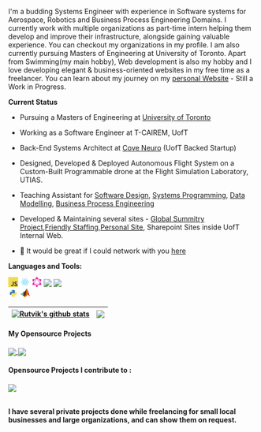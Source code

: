 I'm a budding Systems Engineer with experience in Software systems for Aerospace, Robotics and Business Process Engineering Domains. I currently work with multiple organizations as part-time intern helping them develop and improve their infrastructure, alongside gaining valuable experience. You can checkout my organizations in my profile. I am also currently pursuing Masters of Engineering at University of Toronto. Apart from Swimming(my main hobby), Web development is also my hobby and I love developing elegant & business-oriented websites in my free time as a freelancer. You can learn about my journey on my [personal Website](https://rutvik-solanki.netlify.app) - Still a Work in Progress.


**Current Status**

- Pursuing a Masters of Engineering at [University of Toronto](https://www.utoronto.ca//)

- Working as a Software Engineer at T-CAIREM, UofT

- Back-End Systems Architect at [Cove Neuro](https://www.coveneuro.com) (UofT Backed Startup)

- Designed, Developed & Deployed Autonomous Flight System on a Custom-Built Programmable drone at the Flight Simulation Laboratory, UTIAS.

- Teaching Assistant for [Software Design](https://artsci.calendar.utoronto.ca/course/csc207h1), [Systems Programming](https://artsci.calendar.utoronto.ca/course/csc209h1), [Data Modelling](https://engineering.calendar.utoronto.ca/course/mie253h1), [Business Process Engineering](https://engineering.calendar.utoronto.ca/course/mie354h1)

- Developed & Maintaining several sites - [Global Summitry Project](https://globalsummitryproject.com/),[Friendly Staffing](https://friendlystaffing.net/),[Personal Site](https://rutvik-solanki.netlify.app), Sharepoint Sites inside UofT Internal Web.

- 💬 It would be great if I could network with you [here](https://linkedin.com/in/connectwithrutvik)



**Languages and Tools:**  

<code><img height="20" src="https://raw.githubusercontent.com/github/explore/80688e429a7d4ef2fca1e82350fe8e3517d3494d/topics/javascript/javascript.png"></code>
<code><img height="20" src="https://raw.githubusercontent.com/github/explore/80688e429a7d4ef2fca1e82350fe8e3517d3494d/topics/react/react.png"></code>
<code><img height="20" src="https://raw.githubusercontent.com/github/explore/5c058a388828bb5fde0bcafd4bc867b5bb3f26f3/topics/graphql/graphql.png"></code>
<code><img height="20" src="https://images.ctfassets.net/42myiudv0u8b/6rkOXCpyvuekYIgy6U6gGu/ea5dbe70e522413ef48b97c6e949a7d6/1_t5EnAu3eSWJA0rmZ9v3xuw.png"></code>
<code><img height="20" src="https://ih1.redbubble.net/image.399557482.5366/flat,550x550,075,f.jpg"></code>    
<code><img height="20" src="https://raw.githubusercontent.com/github/explore/80688e429a7d4ef2fca1e82350fe8e3517d3494d/topics/python/python.png"></code>
<code><img height="20" src="https://raw.githubusercontent.com/github/explore/80688e429a7d4ef2fca1e82350fe8e3517d3494d/topics/matlab/matlab.png"></code>


| <a href="https://github.com/rutvikrj26"><img align="center" src="https://github-readme-stats.vercel.app/api?username=rutvikrj26&show_icons=true&include_all_commits=true&theme=buefy&hide_border=true" alt="Rutvik's github stats" /></a> |<img align="center" src="https://github-readme-stats.vercel.app/api/top-langs/?username=rutvikrj26&layout=compact&theme=buefy&hide_border=true" /></a> |
| ------------- | ------------- |

 #### My Opensource Projects

<a href="https://github.com/Rutvikrj26/distribute-caching-system">
  <img align="center" src="https://github-readme-stats.vercel.app/api/pin/?username=rutvikrj26&repo=distribute-caching-system&theme=buefy" />
</a>

<a href="https://github.com/Rutvikrj26/ETHWaterloo">
  <img align="center" src="https://github-readme-stats.vercel.app/api/pin/?username=rutvikrj26&repo=ETHWaterloo&theme=buefy" />
</a>

<br />

 #### Opensource Projects I contribute to :

 <a href="https://github.com/MIT-LCP/physionet-build">
  <img align="center" src="https://github-readme-stats.vercel.app/api/pin/?username=MIT-LCP&repo=physionet-build&theme=buefy" />
</a>

<br />
<br />

**I have several private projects done while freelancing for small local businesses and large organizations, and can show them on request.**

<br />
<br />
